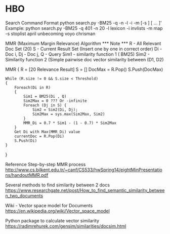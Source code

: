 # HBO
Search Command Format
python search.py -BM25 -q <query-label> -n <num-results> -l <lexicon> -i <invlists> -m <map> [-s <stoplist>] <queryterm-1> [<queryterm-2> ... <queryterm-N>]'
Example:
python search.py -BM25 -q 401 -n 20 -l lexicon -i invlists -m map -s stoplist april unbecoming voyo chrisman

MMR (Maximum Margin Relevance) Algorithm
*** Note ***
R - All Relevant Doc Set (20)
S - Current Result Set (Insert one by one in correct order)
Di - Doc i, Dj - Doc j, Q - Query
Sim1 - similarity function 1 ( BM25)
Sim2 - Similarity function 2 (Simple pairwise doc vector similarity between (D1, D2)

MMR {
    R = [20 Relevance Result]
    S = []
    DocMax = R.Pop()
    S.Push(DocMax)

    While (R.size != 0 && S.size < Threshold)
    {
        Foreach(Di in R)
        {
            Sim1 = BM25(Di , Q)
            Sim2Max = 0 ??? Or -infinite
            Foreach (Dj in S) {
                Sim2 = Sim2(Di, Dj);
                Sim2Max = sys.max(Sim2Max, Sim2)
            }
            MMR_Di = 0.7 * Sim1 - (1 - 0.7) * Sim2Max
        }
        Get Di with Max(MMR_Di) value
        currentDoc = R.Pop(Di)
        S.Push(Di)
    }
}

Reference
Step-by-step MMR process
http://www.cs.bilkent.edu.tr/~canf/CS533/hwSpring14/eightMinPresentations/handoutMMR.pdf

Several methods to find similarity between 2 docs
https://www.researchgate.net/post/How_to_find_semantic_similarity_between_two_documents

Wiki - Vector space model for Documents
https://en.wikipedia.org/wiki/Vector_space_model

Python package to calculate vector similarity
https://radimrehurek.com/gensim/similarities/docsim.html



